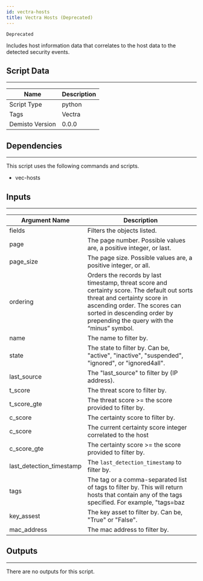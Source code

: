 ```yaml
---
id: vectra-hosts
title: Vectra Hosts (Deprecated)
---
```


`Deprecated`

Includes host information data that correlates to the host data to the detected security events.

## Script Data
---

| **Name** | **Description** |
| --- | --- |
| Script Type | python |
| Tags | Vectra |
| Demisto Version | 0.0.0 |

## Dependencies
---
This script uses the following commands and scripts.
* vec-hosts

## Inputs
---

| **Argument Name** | **Description** |
| --- | --- |
| fields | Filters the objects listed. |
| page | The page number. Possible values are, a positive integer, or last. |
| page_size | The page size. Possible values are, a positive integer, or all. |
| ordering | Orders the records by last timestamp, threat score and certainty score. The default out sorts threat and certainty score in ascending order. The scores can sorted in descending order by prepending the query with the “minus” symbol. |
| name | The name to filter by. |
| state | The state to filter by. Can be, "active", "inactive", "suspended", "ignored", or "ignored4all". |
| last_source | The "last_source" to filter by (IP address). |
| t_score | The threat score to filter by.  |
| t_score_gte | The threat score >= the score provided to filter by. |
| c_score | The certainty score to filter by. |
| c_score | The current certainty score integer correlated to the host |
| c_score_gte | The certainty score >= the score provided to filter by. |
| last_detection_timestamp | The `last_detection_timestamp` to filter by.  |
| tags | The tag or a comma-separated list of tags to filter by. This will return hosts that contain any of the tags specified. For example, "tags=baz | tags=foo,bar". |
| key_assest | The key asset to filter by. Can be, "True" or "False". |
| mac_address | The mac address to filter by.  |

## Outputs
---
There are no outputs for this script.
